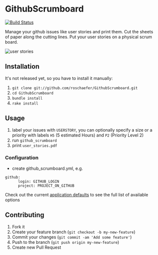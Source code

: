 # GithubScrumboard
[![Build Status](https://travis-ci.org/roschaefer/github_scrumboard.png)](https://travis-ci.org/roschaefer/github_scrumboard)

Manage your github issues like user stories and print them. Cut the sheets of paper along the cutting lines. Put your user stories on a physical scrum board.

![user stories](https://raw.github.com/roschaefer/GithubScrumboard/master/user_stories.png)


## Installation

It's not released yet, so you have to install it manually:

1. ```git clone git://github.com/roschaefer/GithubScrumboard.git```
2. ```cd GithubScrumboard```
3. ```bundle install```
4. ```rake install```

## Usage
1. label your issues with ```USERSTORY```, you can optionally specify a size or a priority with labels ```H5``` (5 estimated Hours) and ```P2``` (Priority Level 2)
2. run ```github_scrumboard```
3. print ```user_stories.pdf```

### Configuration
* create github_scrumboard.yml, e.g.
<pre><code>github:
      login: GITHUB_LOGIN
      project: PROJECT_ON_GITHUB
</code></pre>

Check out the current [application defaults](lib/github_scrumboard/defaults.yml) to see the full list of available options
## Contributing

1. Fork it
2. Create your feature branch (`git checkout -b my-new-feature`)
3. Commit your changes (`git commit -am 'Add some feature'`)
4. Push to the branch (`git push origin my-new-feature`)
5. Create new Pull Request

